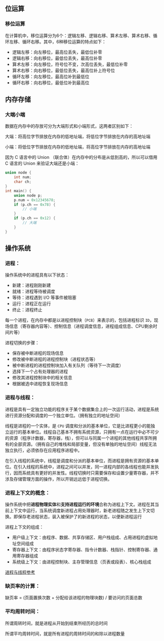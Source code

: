 ## 位运算

### 移位运算

在计算机中，移位运算分为6个：逻辑左移、逻辑右移、算术左移、算术右移、循环左移、循环右移。其中，6种移位运算的特点如下：
* 逻辑左移：向左移位，最高位丢失，最低位补零
* 逻辑右移：向右移位，最低位丢失，最高位补零
* 算术左移：向左移位，符号位不变，次高位丢失，最低位补零
* 算术右移：向右移位，最低位丢失，最高位补上符号位
* 循环左移：向左移位，最高位补到最低位
* 循环右移：向右移位，最低位补到最高位

## 内存存储

### 大端小端

数据在内存中的存放可分为大端形式和小端形式，这两者区别如下：

大端：将高位字节排放在内存的低地址端，将低位字节排放在内存的高地址端

小端：将低位字节排放在内存的低地址端，将高位字节排放在内存的高地址端

因为 C 语言中的 Union （联合体）在内存中的分布是从低到高的，所以可以借用 C 语言的 Union 来验证大端还是小端：

```c
union node {
    int num;
    char ch;
}
int main() {
    union node p;
    p.num = 0x12345678;
    if (p.ch == 0x78) {
        // 小端
    }
    if (p.ch == 0x12) {
        // 大端
    }
}
```

## 操作系统

### 进程：

操作系统中的进程具有以下状态：

* 新建：进程刚刚新建
* 就绪：进程等待被调度
* 等待：进程遇到 I/O 等事件被阻塞
* 运行：进程正在运行
* 终止：进程终止

每一个进程，在内存中都是以进程控制块（`PCB`）来表示的，包括进程标识 `ID`，现场信息（寄存器内容等）、控制信息（进程调度信息，进程组成信息、CPU剩余时间片等）

进程切换的步骤：

- 保存被中断进程的现场信息
- 修改被中断进程的进程控制块（进程状态等）
- 被中断进程的进程控制块加入有关队列（等待下一次调度）
- 选择下一个占有处理器的进程
- 修改其进程控制块中的相关信息
- 根据被选中进程恢复现场信息

### 进程与线程：

进程是具有一定独立功能的程序关于某个数据集合上的一次运行活动，进程是系统进行资源分配和调度的一个独立单位。（拥有独立的地址空间）

线程是进程的一个实体，是 `CPU` 调度和分派的基本单位，它是比进程更小的能独立运行的基本单位。线程自己基本不拥有系统资源，只拥有一点在运行中必不可少的资源（程序计数器，寄存器，栈），但可以与同属一个进程的其他线程共享所拥有的全部资源。（拥有自己的堆栈和局部变量，但没有单独的地址空间）线程无法独立执行，必须依存在应用程序进程中。

在引入线程的系统中，线程是调度和分派的基本单位，而进程是拥有资源的基本单位。在引入线程的系统中，进程之间可以并发，同一进程内部的各线程也能并发执行，因而系统具有更好的并发性。线程切换时只需要保存和设置少量寄存器，并不涉及存储管理方面的操作，所以开销远远低于进程切换。

### 进程上下文的概念：

操作系统中把**进程物理实体**和**支持进程运行的环境**合称为进程上下文。进程在其当前上下文中运行，当系统调度新进程占用处理器时，新老进程随之发生上下文切换。即保存老进程状态，装入被保护了的新进程的状态，以便新进程运行

进程上下文的组成：

* 用户级上下文：由程序、数据、共享存储区、用户栈组成、占用进程的虚拟地址空间组成
* 寄存器上下文：由程序状态字寄存器、指令计数器、栈指针、控制寄存器、通用寄存器组成
* 系统级上下文：由进程控制块、主存管理信息（页表或段表）、核心栈组成

[进程与线程参考](http://www.cnblogs.com/gaopeng527/p/5260897.html)

### 缺页率的计算：

缺页率 = (页面置换次数 + 分配给该进程的物理块数) / 要访问的页面总数

### 平均周转时间：

所谓周转时间，就是进程从开始到结束所经历的总时间

所谓平均周转时间，就是所有进程的周转时间的和除以进程数量
